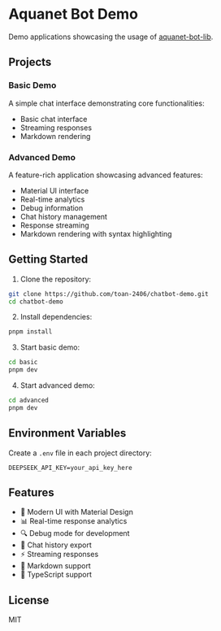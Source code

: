 # Aquanet Bot Demo

Demo applications showcasing the usage of [aquanet-bot-lib](https://github.com/toan-2406/aquanet-bot-lib).

## Projects

### Basic Demo
A simple chat interface demonstrating core functionalities:
- Basic chat interface
- Streaming responses
- Markdown rendering

### Advanced Demo
A feature-rich application showcasing advanced features:
- Material UI interface
- Real-time analytics
- Debug information
- Chat history management
- Response streaming
- Markdown rendering with syntax highlighting

## Getting Started

1. Clone the repository:
```bash
git clone https://github.com/toan-2406/chatbot-demo.git
cd chatbot-demo
```

2. Install dependencies:
```bash
pnpm install
```

3. Start basic demo:
```bash
cd basic
pnpm dev
```

4. Start advanced demo:
```bash
cd advanced
pnpm dev
```

## Environment Variables

Create a `.env` file in each project directory:
```env
DEEPSEEK_API_KEY=your_api_key_here
```

## Features

- 🎨 Modern UI with Material Design
- 📊 Real-time response analytics
- 🔍 Debug mode for development
- 💾 Chat history export
- ⚡ Streaming responses
- 📝 Markdown support
- 🎯 TypeScript support

## License

MIT 